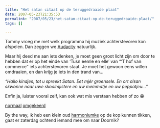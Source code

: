 ```yaml
---
title: "Het satan citaat op de teruggedraaide plaat"
date: 2007-05-23T21:35:53
permalink: "2007/05/23/het-satan-citaat-op-de-teruggedraaide-plaat/"
tags: []

---
```

Tommy vroeg me met welk programma hij muziek achterstevoren kon afspelen. Dan zeggen we [Audacity](http://audacity.sourceforge.net/ "http://audacity.sourceforge.net/") natuurlijk.

Maar hij deed me aan iets denken, je moet geen groot licht zijn om door te hebben dat er op het einde van ‘Tusn eemle en elle’ van “‘T hof van commerce” iets achterstevoren staat. Je moet het gewoon eens willen omdraaien, en dan krijg je iets in den trand van…

_“Hallo kindjes, tot u spreekt Satan. Eet mjér groensele. En ort olsan skwonne naar uwe skoolmjistere en uw memmatje en uw peppatjeu…”_

Enfin ja, luister vooral zelf, kan ook wat mis verstaan hebben of zo 😀

[normaal](@images/posts/2007/05/normaal.mp3) [omgekeerd](@images/posts/2007/05/omgekeerd.mp3)

By the way, ik heb een klein oud [harmoniumke](http://nl.wikipedia.org/wiki/Harmonium "http://nl.wikipedia.org/wiki/Harmonium") op de kop kunnen tikken, gaat er zaterdag ochtend iemand mee om naar Doornik?
